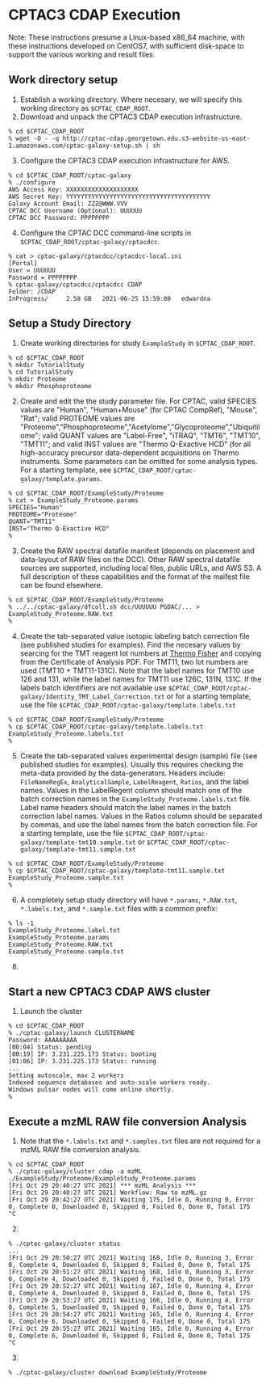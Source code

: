 
# CPTAC3 CDAP Execution
Note: These instructions presume a Linux-based x86_64 machine, with these instructions developed on CentOS7, with sufficient disk-space to support the various working and result files. 

## Work directory setup
1. Establish a working directory. Where necesary, we will specify this working directory as `$CPTAC_CDAP_ROOT`.
2. Download and unpack the CPTAC3 CDAP execution infrastructure.
```
% cd $CPTAC_CDAP_ROOT
% wget -O - -q http://cptac-cdap.georgetown.edu.s3-website-us-east-1.amazonaws.com/cptac-galaxy-setup.sh | sh
```
3. Configure the CPTAC3 CDAP execution infrastructure for AWS.
```
% cd $CPTAC_CDAP_ROOT/cptac-galaxy
% ./configure
AWS Access Key: XXXXXXXXXXXXXXXXXXXX
AWS Secret Key: YYYYYYYYYYYYYYYYYYYYYYYYYYYYYYYYYYYYYYYY
Galaxy Account Email: ZZZ@WWW.VVV
CPTAC DCC Username (Optional): UUUUUU
CPTAC DCC Password: PPPPPPPP
```
4. Configure the CPTAC DCC command-line scripts in `$CPTAC_CDAP_ROOT/cptac-galaxy/cptacdcc`.
```
% cat > cptac-galaxy/cptacdcc/cptacdcc-local.ini
[Portal]
User = UUUUUU
Password = PPPPPPPP
% cptac-galaxy/cptacdcc/cptacdcc CDAP
Folder: /CDAP
InProgress/     2.58 GB   2021-06-25 15:59:00   edwardna
```
## Setup a Study Directory
1. Create working directories for study `ExampleStudy` in `$CPTAC_CDAP_ROOT`.
```
% cd $CPTAC_CDAP_ROOT
% mkdir TutorialStudy
% cd TutorialStudy
% mkdir Proteome
% mkdir Phosphoproteome
```
2. Create and edit the the study parameter file. For CPTAC, valid SPECIES values are "Human", "Human+Mouse" (for CPTAC CompRef), "Mouse", "Rat"; valid PROTEOME values are "Proteome","Phosphoproteome","Acetylome","Glycoproteome","Ubiquitilome"; valid QUANT values are "Label-Free", "iTRAQ", "TMT6", "TMT10", "TMT11"; and valid INST values are "Thermo Q-Exactive HCD" (for all high-accuracy precursor data-dependent acquisitions on Thermo instruments. Some parameters can be omitted for some analysis types. For a starting template, see `$CPTAC_CDAP_ROOT/cptac-galaxy/template.params`. 
```
% cd $CPTAC_CDAP_ROOT/ExampleStudy/Proteome
% cat > ExampleStudy_Proteome.params
SPECIES="Human"
PROTEOME="Proteome"
QUANT="TMT11"
INST="Thermo Q-Exactive HCD"
%
```
3. Create the RAW spectral datafile manifest (depends on placement and data-layout of RAW files on the DCC). Other RAW spectral datafile sources are supported, including local files, public URLs, and AWS S3. A full description of these capabilities and the format of the maifest file can be found elsewhere.  
```
% cd $CPTAC_CDAP_ROOT/ExampleStudy/Proteome
% ../../cptac-galaxy/dfcoll.sh dcc/UUUUUU PGDAC/... > ExampleStudy_Proteome.RAW.txt
%
```
4. Create the tab-separated value isotopic labeling batch correction file (see published studies for examples). Find the necesary values by searcing for the TMT reagent lot numbers at [Thermo Fisher](https://www.thermofisher.com/) and copying from the Certificate of Analysis PDF. For TMT11, two lot numbers are used (TMT10 + TMT11-131C). Note that the label names for TMT10 use 126 and 131, while the label names for TMT11 use 126C, 131N, 131C.  If the labels batch identifiers are not available use `$CPTAC_CDAP_ROOT/cptac-galaxy/Identity_TMT_Label_Correction.txt` or for a starting template, use the file `$CPTAC_CDAP_ROOT/cptac-galaxy/template.labels.txt`
```
% cd $CPTAC_CDAP_ROOT/ExampleStudy/Proteome
% cp $CPTAC_CDAP_ROOT/cptac-galaxy/template.labels.txt ExampleStudy_Proteome.labels.txt
%
```
5. Create the tab-separated values experimental design (sample) file (see published studies for examples). Usually this requires checking the meta-data provided by the data-generators. Headers include: `FileNameRegEx`, `AnalyticalSample`, `LabelReagent`, `Ratios`, and the label names. Values in the LabelRegent column should match one of the batch correction names in the `ExampleStudy_Proteome.labels.txt` file. Label name headers should match the label names in the batch correction label names. Values in the Ratios column should be separated by commas, and use the label names from the batch correction file. For a starting template, use the file `$CPTAC_CDAP_ROOT/cptac-galaxy/template-tmt10.sample.txt` or  `$CPTAC_CDAP_ROOT/cptac-galaxy/template-tmt11.sample.txt`
```
% cd $CPTAC_CDAP_ROOT/ExampleStudy/Proteome
% cp $CPTAC_CDAP_ROOT/cptac-galaxy/template-tmt11.sample.txt ExampleStudy_Proteome.sample.txt
% 
```
6. A completely setup study directory will have `*.params`, `*.RAW.txt`, `*.labels.txt`, and `*.sample.txt` files with a common prefix:
```
% ls -1
ExampleStudy_Proteome.label.txt
ExampleStudy_Proteome.params
ExampleStudy_Proteome.RAW.txt
ExampleStudy_Proteome.sample.txt
```
8. 
## Start a new CPTAC3 CDAP AWS cluster
1. Launch the cluster
```
% cd $CPTAC_CDAP_ROOT
% ./cptac-galaxy/launch CLUSTERNAME
Password: AAAAAAAAA
[00:04] Status: pending 
[00:19] IP: 3.231.225.173 Status: booting 
[01:06] IP: 3.231.225.173 Status: running 
...
Setting autoscale, max 2 workers
Indexed sequence databases and auto-scale workers ready.
Windows pulsar nodes will come online shortly.
%
```
## Execute a mzML RAW file conversion Analysis
1. Note that the `*.labels.txt` and `*.samples.txt` files are not required for a mzML RAW file conversion analysis.
```
% cd $CPTAC_CDAP_ROOT
% ./cptac-galaxy/cluster cdap -a mzML ./ExampleStudy/Proteome/ExampleStudy_Proteome.params
[Fri Oct 29 20:40:27 UTC 2021] *** mzML Analysis ***
[Fri Oct 29 20:40:27 UTC 2021] Workflow: Raw to mzML.gz
[Fri Oct 29 20:42:27 UTC 2021] Waiting 175, Idle 0, Running 0, Error 0, Complete 0, Downloaded 0, Skipped 0, Failed 0, Done 0, Total 175
^C
```
2. 
```
% ./cptac-galaxy/cluster status
...
[Fri Oct 29 20:50:27 UTC 2021] Waiting 168, Idle 0, Running 3, Error 0, Complete 4, Downloaded 0, Skipped 0, Failed 0, Done 0, Total 175
[Fri Oct 29 20:51:27 UTC 2021] Waiting 168, Idle 0, Running 3, Error 0, Complete 4, Downloaded 0, Skipped 0, Failed 0, Done 0, Total 175
[Fri Oct 29 20:52:27 UTC 2021] Waiting 167, Idle 0, Running 4, Error 0, Complete 4, Downloaded 0, Skipped 0, Failed 0, Done 0, Total 175
[Fri Oct 29 20:53:27 UTC 2021] Waiting 166, Idle 0, Running 4, Error 0, Complete 5, Downloaded 0, Skipped 0, Failed 0, Done 0, Total 175
[Fri Oct 29 20:54:27 UTC 2021] Waiting 165, Idle 0, Running 4, Error 0, Complete 6, Downloaded 0, Skipped 0, Failed 0, Done 0, Total 175
[Fri Oct 29 20:55:27 UTC 2021] Waiting 165, Idle 0, Running 4, Error 0, Complete 6, Downloaded 0, Skipped 0, Failed 0, Done 0, Total 175
^C
```
3. 
```
% ./cptac-galaxy/cluster download ExampleStudy/Proteome
```


